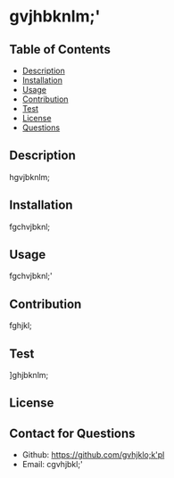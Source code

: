 
  # gvjhbknlm;'
  
  ## Table of Contents
  - [Description](#description)
  - [Installation](#installation)
  - [Usage](#usage)
  - [Contribution](#contribution)
  - [Test](#test)
  - [License](#license)
  - [Questions](#questions)
  ## Description
  hgvjbknlm;
  ## Installation
  fgchvjbknl;
  ## Usage
  fgchvjbknl;'
  ## Contribution
  fghjkl;
  ## Test
  ]ghjbknlm;
  ## License
  
  ## Contact for Questions
  - Github: https://github.com/gvhjklo;k'pl
  - Email: cgvhjbkl;'
  
